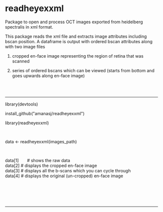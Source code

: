 # readheyexxml


Package to open and process OCT images exported from heidelberg spectralis in xml format. 


This package reads the xml file and extracts image attributes including bscan position.  A dataframe is output with ordered bscan attributes along with two image files


1) cropped en-face image representing the region of retina that was scanned


2) series of ordered bscans which can be viewed (starts from bottom and goes upwards along en-face image)


<br><br>

<hr>

library(devtools)

install_github("amanasj/readheyexxml")

library(readheyexxml)


<br>

data <- readheyexxml(images_path)

<br>

data[1]   &nbsp; &nbsp;  &nbsp; # shows the raw data
<br>
data[2]    # displays the cropped en-face image
<br>
data[3]    # displays all the b-scans which you can cycle through
<br>
data[4]    # displays the original (un-cropped) en-face image

<br><br>






<br>

<hr>


